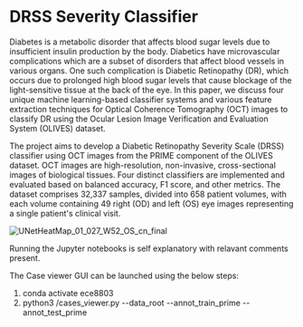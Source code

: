 # DRSS Severity Classifier

Diabetes is a metabolic disorder that affects blood sugar levels due to insufficient insulin production by the body. Diabetics have microvascular complications which are a subset of disorders that affect blood vessels in various organs. One such complication is Diabetic Retinopathy (DR), which occurs due to prolonged high blood sugar levels that cause blockage of the light-sensitive tissue at the back of the eye. In this paper, we discuss four unique machine learning-based classifier systems and various feature extraction techniques for Optical Coherence Tomography (OCT) images to classify DR using the Ocular Lesion Image Verification and Evaluation System (OLIVES) dataset.

The project aims to develop a Diabetic Retinopathy Severity Scale (DRSS) classifier using OCT images from the PRIME component of the OLIVES dataset. OCT images are high-resolution, non-invasive, cross-sectional images of biological tissues. Four distinct classifiers are implemented and evaluated based on balanced accuracy, F1 score, and other metrics. The dataset comprises 32,337 samples, divided into 658 patient volumes, with each volume containing 49 right (OD) and left (OS) eye images representing a single patient's clinical visit.



![UNetHeatMap_01_027_W52_OS_cn_final](https://user-images.githubusercontent.com/66162811/233683728-633b73d6-5edd-4b7b-89d7-7f2e0bba5ff0.png)

Running the Jupyter notebooks is self explanatory with relavant comments present.

The Case viewer GUI can be launched using the below steps:
1. conda activate ece8803
2. python3 <repo path>/cases_viewer.py --data_root <parent directory containing prime test and train csvs> --annot_train_prime <path to df_prime_train.csv> --annot_test_prime <path to df_prime_test.csv>
